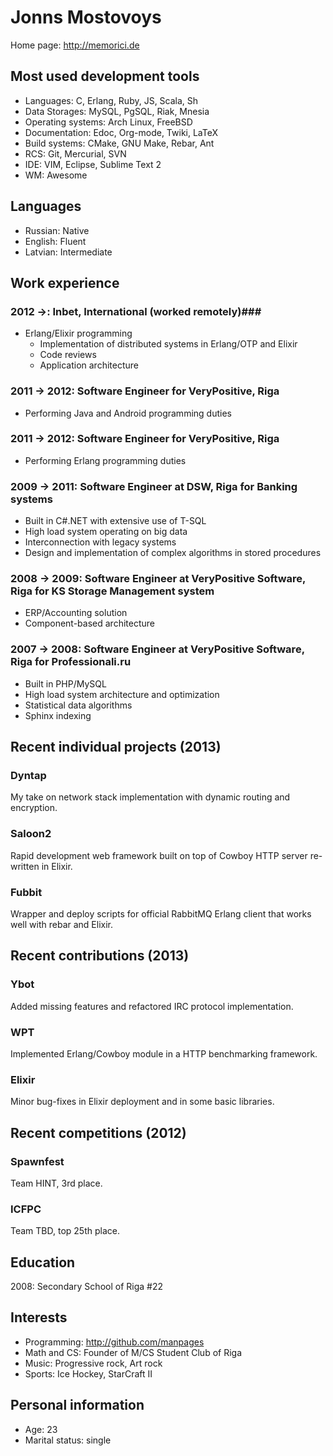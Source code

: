 Jonns Mostovoys
===============

Home page: http://memorici.de

## Most used development tools ##

  - Languages: C, Erlang, Ruby, JS, Scala, Sh
  - Data Storages: MySQL, PgSQL, Riak, Mnesia
  - Operating systems: Arch Linux, FreeBSD
  - Documentation: Edoc, Org-mode, Twiki, LaTeX
  - Build systems: CMake, GNU Make, Rebar, Ant
  - RCS: Git, Mercurial, SVN
  - IDE: VIM, Eclipse, Sublime Text 2
  - WM: Awesome

## Languages ##

  - Russian: Native
  - English: Fluent
  - Latvian: Intermediate

## Work experience ##

### 2012 →:  Inbet, International (worked remotely)###

  - Erlang/Elixir programming
    - Implementation of distributed systems in Erlang/OTP and Elixir
    - Code reviews
    - Application architecture

### **2011 → 2012**: Software Engineer for VeryPositive, Riga ###

  - Performing Java and Android programming duties

### **2011 → 2012**: Software Engineer for VeryPositive, Riga ### 

  - Performing Erlang programming duties

### **2009 → 2011**: Software Engineer at DSW, Riga for Banking systems ###

  - Built in C\#.NET with extensive use of T-SQL
  - High load system operating on big data
  - Interconnection with legacy systems
  - Design and implementation of complex algorithms in stored procedures

### **2008 → 2009**: Software Engineer at VeryPositive Software, Riga for KS Storage Management system ###

  - ERP/Accounting solution
  - Component-based architecture

### **2007 → 2008**: Software Engineer at VeryPositive Software, Riga for Professionali.ru ###

  - Built in PHP/MySQL
  - High load system architecture and optimization
  - Statistical data algorithms
  - Sphinx indexing

## Recent individual projects (2013) ##

### Dyntap ###
My take on network stack implementation with dynamic routing and encryption.

### Saloon2 ###
Rapid development web framework built on top of Cowboy HTTP server re-written in Elixir.

### Fubbit ###
Wrapper and deploy scripts for official RabbitMQ Erlang client that works well with rebar and Elixir.

## Recent contributions (2013) ##

### Ybot ###
Added missing features and refactored IRC protocol implementation.

### WPT ###
Implemented Erlang/Cowboy module in a HTTP benchmarking framework.

### Elixir ###
Minor bug-fixes in Elixir deployment and in some basic libraries.

## Recent competitions (2012) ##

### Spawnfest ###

Team HINT, 3rd place.

### ICFPC ###

Team TBD, top 25th place.

## Education ##

2008: Secondary School of Riga #22

## Interests ##
  - Programming: http://github.com/manpages
  - Math and CS: Founder of M/CS Student Club of Riga
  - Music: Progressive rock, Art rock
  - Sports: Ice Hockey, StarCraft II 

## Personal information ##
  - Age: 23
  - Marital status: single

